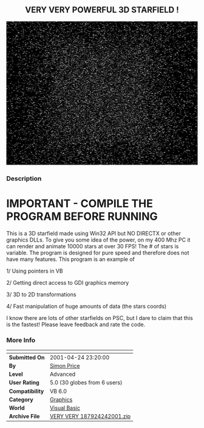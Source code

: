 ﻿<div align="center">

## VERY VERY POWERFUL 3D STARFIELD \!

<img src="PIC20014241836411765.JPG">
</div>

### Description

# IMPORTANT - COMPILE THE PROGRAM BEFORE RUNNING #

This is a 3D starfield made using Win32 API but NO DIRECTX or other graphics DLLs. To give you some idea of the power, on my 400 Mhz PC it can render and animate 10000 stars at over 30 FPS! The # of stars is variable. The program is designed for pure speed and therefore does not have many features. This program is an example of

1/ Using pointers in VB

2/ Getting direct access to GDI graphics memory

3/ 3D to 2D transformations

4/ Fast manipulation of huge amounts of data (the stars coords)

I know there are lots of other starfields on PSC, but I dare to claim that this is the fastest! Please leave feedback and rate the code.
 
### More Info
 


<span>             |<span>
---                |---
**Submitted On**   |2001-04-24 23:20:00
**By**             |[Simon Price](https://github.com/Planet-Source-Code/PSCIndex/blob/master/ByAuthor/simon-price.md)
**Level**          |Advanced
**User Rating**    |5.0 (30 globes from 6 users)
**Compatibility**  |VB 6\.0
**Category**       |[Graphics](https://github.com/Planet-Source-Code/PSCIndex/blob/master/ByCategory/graphics__1-46.md)
**World**          |[Visual Basic](https://github.com/Planet-Source-Code/PSCIndex/blob/master/ByWorld/visual-basic.md)
**Archive File**   |[VERY VERY 187924242001\.zip](https://github.com/Planet-Source-Code/simon-price-very-very-powerful-3d-starfield__1-22669/archive/master.zip)








